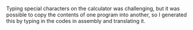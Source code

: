 Typing special characters on the calculator was challenging, but it was possible to copy the contents of one program into another, so I generated this by typing in the codes in assembly and translating it.
